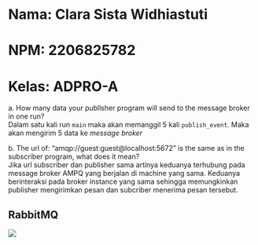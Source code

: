 # Nama: Clara Sista Widhiastuti
# NPM: 2206825782
# Kelas: ADPRO-A

a. How many data your publlsher program will send to the message broker in one
run? </br>
Dalam satu kali run `main` maka akan memanggil 5 kali `publish_event`. Maka akan mengirim 5 data ke _message broker_

b. The url of: “amqp://guest:guest@localhost:5672” is the same as in the subscriber
program, what does it mean? </br> 
Jika url subscriber dan publisher sama artinya keduanya terhubung pada message broker AMPQ yang berjalan di machine yang sama. Keduanya berinteraksi pada broker instance yang sama sehingga memungkinkan publisher mengirimkan pesan dan subcriber menerima pesan tersebut. 

## RabbitMQ
![](https://imgur.com/a/3zEu2jr.png)